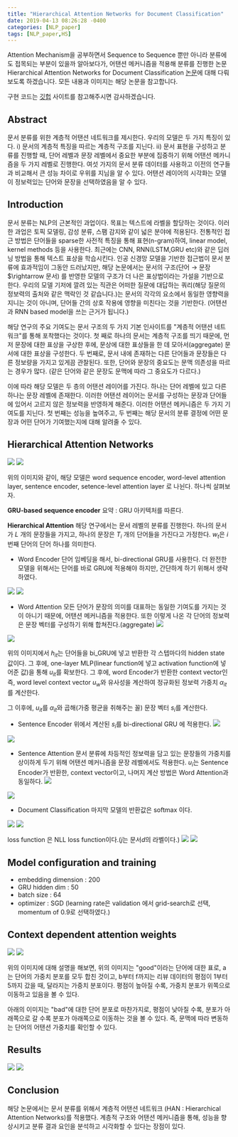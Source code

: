 ```yaml
---
title: "Hierarchical Attention Networks for Document Classification"
date: 2019-04-13 08:26:28 -0400
categories: [NLP_paper]
tags: [NLP_paper,HS]
---
```


Attention Mechanism을 공부하면서 Sequence to Sequence 뿐만 아니라 분류에도 접목되는 부분이 있을까 알아보다가, 어탠션 메커니즘을 적용해 분류를 진행한 논문 Hierarchical Attention Networks for Document Classification [논문](http://www.cs.cmu.edu/~./hovy/papers/16HLT-hierarchical-attention-networks.pdf)에 대해 다뤄보도록 하겠습니다. 모든 내용과 이미지는 해당 논문을 참고합니다.

구현 코드는 [깃헙](https://github.com/hskimim/Natural_language_Processing_self_study/tree/master/Attention_for_classification) 사이트를 참고해주시면 감사하겠습니다.

## Abstract

문서 분류를 위한 계층적 어탠션 네트워크를 제시한다. 우리의 모델은 두 가지 특징이 있다. i) 문서의 계층적 특징을 따르는 계층적 구조를 지닌다. ii) 문서 표현을 구성하고 분류를 진행할 때, 단어 레벨과 문장 레벨에서 중요한 부분에 집중하기 위해 어탠션 메카니즘을 두 가지 레벨로 진행한다. 여섯 가지의 문서 분류 데이터를 사용하고 이전의 연구들과 비교해서 큰 성능 차이로 우위를 지님을 알 수 있다. 어탠션 레이어의 시각화는 모델이 정보력있는 단어와 문장을 선택하였음을 알 수 있다.

## Introduction

문서 분류는 NLP의 근본적인 과업이다. 목표는 텍스트에 라벨을 할당하는 것이다. 이러한 과업은 토픽 모델링, 감성 분류, 스팸 감지와 같이 넓은 분야에 적용된다. 전통적인 접근 방법은 단어들을 sparse한 사전적 특징을 통해 표현(n-gram)하여, linear model, kernel methods 등을 사용한다. 최근에는 CNN, RNN(LSTM,GRU etc)와 같은 딥러닝 방법을 통해 텍스트 표상을 학습시킨다. 인공 신경망 모델을 기반한 접근법이 문서 분류에 효과적임이 그동안 드러났지만, 해당 논문에서는 문서의 구조(단어 $\rightarrow$ 문장 $\rightarrow 문서) 를 반영한 모델의 구조가 더 나은 표상법이라는 가설을 기반으로 한다. 우리의 모델 기저에 깔려 있는 직관은 어떠한 질문에 대답하는 쿼리(해당 질문의 정보력의 출처와 같은 맥락인 것 같습니다.)는 문서의 각각의 요소에서 동일한 영향력을 지니는 것이 아니며, 단어들 간의 상호 작용에 영향을 미친다는 것을 기반한다. (어탠션과 RNN based model을 쓰는 근거가 됩니다.)

해당 연구의 주요 기여도는 문서 구조의 두 가지 기본 인사이트를 "계층적 어탠션 네트워크"를 통해 포착했다는 것이다. 첫 째로 하나의 문서는 계층적 구조를 띄기 때문에, 먼저 문장에 대한 표상을 구상한 후에, 문상에 대한 표상들을 한 데 모아서(aggregate) 문서에 대한 표상을 구성한다. 두 번째로, 문서 내에 존재하는 다른 단어들과 문장들은 다른 정보량을 가지고 있게끔 관찰된다. 또한, 단어와 문장의 중요도는 문맥 의존성을 따르는 경우가 많다. (같은 단어와 같은 문장도 문맥에 따라 그 중요도가 다르다.)

이에 따라 해당 모델은 두 층의 어탠션 레이어를 가진다. 하나는 단어 레벨에 있고 다른 하나는 문장 레벨에 존재한다. 이러한 어탠션 레이어는 문서를 구성하는 문장과 단어들에 있어서 고르지 않은 정보력을 반영하게 해준다. 이러한 어탠션 메커니즘은 두 가지 기여도를 지닌다. 첫 번째는 성능을 높여주고, 두 번째는  해당 문서의 분류 결정에 어떤 문장과 어떤 단어가 기여했는지에 대해 알려줄 수 있다.

## Hierarchical Attention Networks

![](assets/markdown-img-paste-20190413011912917.png)
<img src = "/images/post_img/markdown-img-paste-20190413011912917.png">

위의 이미지와 같이, 해당 모델은 word sequence encoder, word-level attention layer, sentence encoder, setence-level attention layer 로 나뉜다. 하나씩 살펴보자.

**GRU-based sequence encoder**
요약 : GRU 아키텍처를 따른다.

**Hierarchical Attention**
해당 연구에서는 문서 레벨의 분류를 진행한다. 하나의 문서가 $L$ 개의 문장들을 가지고, 하나의 문장은 $T_{i}$ 개의 단어들을 가진다고 가정한다. $w_{t}$은 $i$번째 단어의 단어 하나를 의미한다.

- Word Encoder
단어 임베딩을 해서, bi-directional GRU를 사용한다. 더 완전한 모델을 위해서는 단어를 바로 GRU에 적용해야 하지만, 간단하게 하기 위해서 생략하였다.

![](assets/markdown-img-paste-20190413012124457.png)
<img src = "/images/post_img/markdown-img-paste-20190413012124457.png">

- Word Attention
모든 단어가 문장의 의미를 대표하는 동일한 기여도를 가지는 것이 아니기 때문에, 어탠션 메커니즘을 적용한다. 또한 이렇게 나온 각 단어의 정보력은 문장 벡터를 구성하기 위해 합쳐진다.(aggregate)
![](assets/markdown-img-paste-20190413013103561.png)
<img src = "/images/post_img/markdown-img-paste-20190413013103561.png">

위의 이미지에서 $h_{it}$는 단어들을 bi_GRU에 넣고 반환한 각 스텝마다의 hidden state 값이다. 그 후에, one-layer MLP(linear function에 넣고 activation function에 넣어준 값)을 통해 $u_{it}$를 확보한다. 그 후에, word Encoder가 반환한 context vector인 즉, word level context vector $u_{w}$와 유사성을 계산하여 정규화된 정보력 가중치 $\alpha_{it}$를 계산한다.

그 이후에, $u_{it}$를 $\alpha_{it}$와 곱해(가중 평균을 취해주는 꼴) 문장 벡터 $s_{i}$를 계산한다.

- Sentence Encoder
위에서 계산된 $s_{i}$를 bi-directional GRU 에 적용한다.
![](assets/markdown-img-paste-20190413014121293.png)
<img src = "/images/post_img/markdown-img-paste-20190413014121293.png">

- Sentence Attention
문서 분류에 차등적인 정보력을 담고 있는 문장들의 가중치를 상이하게 두기 위해 어탠션 메커니즘을 문장 레벨에서도 적용한다. $u_{i}$는 Sentence Encoder가 반환한, context vector이고, 나머지 계산 방법은 Word Attention과 동일하다.
![](assets/markdown-img-paste-2019041301422720.png)
<img src = "/images/post_img/markdown-img-paste-2019041301422720.png">

- Document Classification
마지막 모델의 반환값은 softmax 이다.

![](assets/markdown-img-paste-20190413014446785.png)
<img src = "/images/post_img/markdown-img-paste-20190413014446785.png">

loss function 은 NLL loss function이다.($j$는 문서$d$의 라벨이다.)
![](assets/markdown-img-paste-20190413014517547.png)
<img src = "/images/post_img/markdown-img-paste-20190413014517547.png">

## Model configuration and training
- embedding dimension : 200
- GRU hidden dim : 50
- batch size : 64
- optimizer : SGD (learning rate은 validation 에서 grid-search로 선택, momentum of 0.9로 선택하였다.)

##  Context dependent attention weights

![](assets/markdown-img-paste-20190413015226247.png)
<img src = '/images/post_img/markdown-img-paste-20190413015226247.png'>

위의 이미지에 대해 설명을 해보면, 위의 이미지는 "good"이라는 단어에 대한 표로, a는 단어의 가중치 분포를 모두 합친 것이고, b부터 f까지는 리뷰 데이터의 평점이 1부터 5까지 갔을 때, 달라지는 가중치 분포이다. 평점이 높아질 수록, 가중치 분포가 위쪽으로 이동하고 있음을 볼 수 있다.

 아래의 이미지는 "bad"에 대한 단어 분포로 마찬가지로, 평점이 낮아질 수록, 분포가 아래쪽으로 갈 수록 분포가 아래쪽으로 이동하는 것을 볼 수 있다. 즉, 문맥에 따라 변동하는 단어의 어탠션 가중치를 확인할 수 있다.
## Results

![](assets/markdown-img-paste-20190413014952173.png)
<img src = "/images/post_img/markdown-img-paste-20190413014952173.png">

## Conclusion
해당 논문에서는 문서 분류를 위해서 계층적 어탠션 네트워크 (HAN : Hierarchical Attention Networks)를 적용했다. 계층적 구조와 어탠션 메커니즘을 통해, 성능을 향상시키고 분류 결과 요인을 분석하고 시각화할 수 있다는 장점이 있다.
